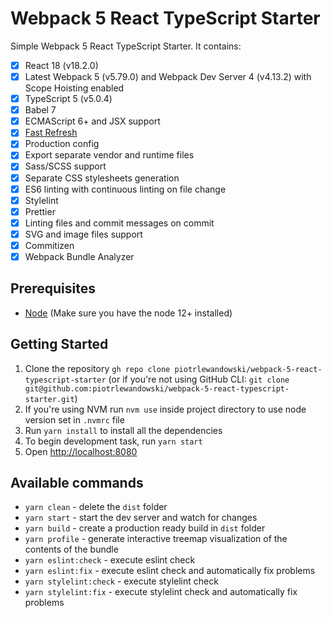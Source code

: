 # Webpack 5 React TypeScript Starter

Simple Webpack 5 React TypeScript Starter. It contains:
- [x] React 18 (v18.2.0)
- [x] Latest Webpack 5 (v5.79.0) and Webpack Dev Server 4 (v4.13.2) with Scope Hoisting enabled
- [x] TypeScript 5 (v5.0.4)
- [x] Babel 7
- [x] ECMAScript 6+ and JSX support
- [x] [Fast Refresh](https://github.com/pmmmwh/react-refresh-webpack-plugin)
- [x] Production config
- [x] Export separate vendor and runtime files
- [x] Sass/SCSS support
- [x] Separate CSS stylesheets generation
- [x] ES6 linting with continuous linting on file change
- [x] Stylelint
- [x] Prettier
- [x] Linting files and commit messages on commit
- [x] SVG and image files support
- [x] Commitizen
- [x] Webpack Bundle Analyzer

## Prerequisites

* [Node](https://nodejs.org/) (Make sure you have the node 12+ installed)

## Getting Started

1. Clone the repository `gh repo clone piotrlewandowski/webpack-5-react-typescript-starter` (or if you're not using GitHub CLI: `git clone git@github.com:piotrlewandowski/webpack-5-react-typescript-starter.git`)
2. If you're using NVM run `nvm use` inside project directory to use node version set in `.nvmrc` file
3. Run `yarn install` to install all the dependencies
4. To begin development task, run `yarn start`
5. Open [http://localhost:8080](http://localhost:8080)

## Available commands

- `yarn clean` - delete the `dist` folder
- `yarn start` - start the dev server and watch for changes
- `yarn build` - create a production ready build in `dist` folder
- `yarn profile` - generate interactive treemap visualization of the contents of the bundle
- `yarn eslint:check` - execute eslint check
- `yarn eslint:fix` - execute eslint check and automatically fix problems
- `yarn stylelint:check` - execute stylelint check
- `yarn stylelint:fix` - execute stylelint check and automatically fix problems
